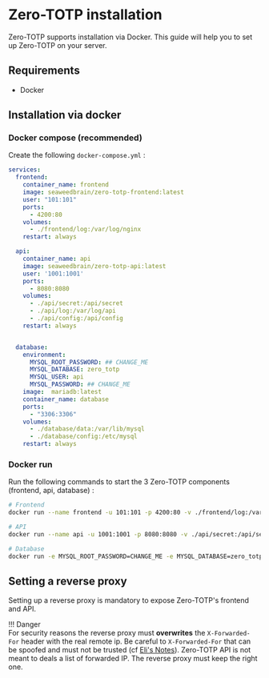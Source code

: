 # Zero-TOTP installation
Zero-TOTP supports installation via Docker. This guide will help you to set up Zero-TOTP on your server.
## Requirements 
- Docker 

## Installation via docker 
### Docker compose (recommended)
Create the following `docker-compose.yml` : 
```yaml title="docker-compose.yml" linenums="1"
services:
  frontend:
    container_name: frontend
    image: seaweedbrain/zero-totp-frontend:latest
    user: "101:101"
    ports:
      - 4200:80
    volumes:
      - ./frontend/log:/var/log/nginx
    restart: always

  api:
    container_name: api
    image: seaweedbrain/zero-totp-api:latest
    user: '1001:1001'
    ports:
      - 8080:8080
    volumes:
      - ./api/secret:/api/secret
      - ./api/log:/var/log/api
      - ./api/config:/api/config
    restart: always


  database:
    environment:
      MYSQL_ROOT_PASSWORD: ## CHANGE_ME
      MYSQL_DATABASE: zero_totp
      MYSQL_USER: api
      MYSQL_PASSWORD: ## CHANGE_ME
    image:  mariadb:latest
    container_name: database
    ports:
      - "3306:3306"
    volumes:
      - ./database/data:/var/lib/mysql
      - ./database/config:/etc/mysql
    restart: always
```


### Docker run
Run the following commands to start the 3 Zero-TOTP components (frontend, api, database) : 
```bash
# Frontend
docker run --name frontend -u 101:101 -p 4200:80 -v ./frontend/log:/var/log/nginx --restart always seaweedbrain/zero-totp-frontend:latest

# API
docker run --name api -u 1001:1001 -p 8080:8080 -v ./api/secret:/api/secret -v ./api/log:/var/log/api -v ./api/config:/api/config --restart always seaweedbrain/zero-totp-api:latest

# Database
docker run -e MYSQL_ROOT_PASSWORD=CHANGE_ME -e MYSQL_DATABASE=zero_totp -e MYSQL_USER=api -e MYSQL_PASSWORD=CHANGE_ME --name database -p 3306:3306 -v ./database/data:/var/lib/mysql -v ./database/config:/etc/mysql --restart always mariadb:latest
```

## Setting a reverse proxy

Setting up a reverse proxy is mandatory to expose Zero-TOTP's frontend and API. 

!!! Danger  
    For security reasons the reverse proxy must **overwrites** the `X-Forwarded-For` header with the real remote ip. Be careful to `X-Forwarded-For` that can be spoofed and must not be trusted (cf [Eli's Notes](https://esd.io/blog/flask-apps-heroku-real-ip-spoofing.html)). Zero-TOTP API is not meant to deals a list of forwarded IP. The reverse proxy must keep the right one.